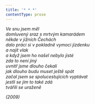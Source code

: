 ```yaml
---
title: '* * *'
contentType: prose
---
```


_Ve snu jsem měl  
domluvený sraz s mrtvým kamarádem  
někde v jižních Čechách  
dalo práci si v pokladně vymoci jízdenku  
a najít vlak  
a když jsem ho našel nebylo jisté  
zda to není jiný  
uvnitř jsme dlouho čekali  
jak dlouho budu muset ještě spát  
začal jsem se spolucestujících vyptávat  
jestli se jim to také zdá  
tvářili se uraženě_

_(2009)_
